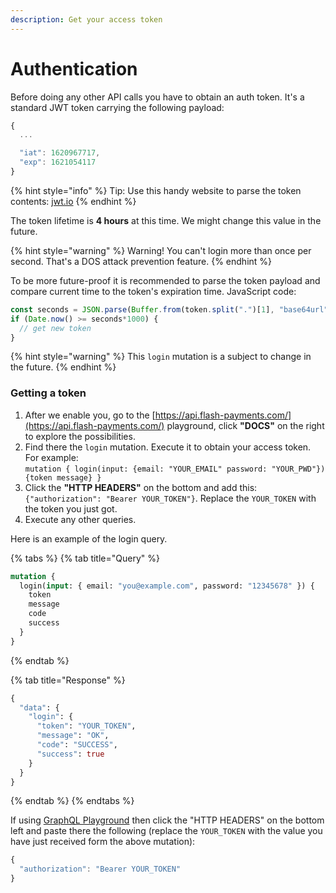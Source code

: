 ```yaml
---
description: Get your access token
---
```


# Authentication

Before doing any other API calls you have to obtain an auth token. It's a standard JWT token carrying the following payload:&#x20;

```javascript
{
  ...

  "iat": 1620967717,
  "exp": 1621054117
}
```

{% hint style="info" %}
Tip: Use this handy website to parse the token contents: [jwt.io](https://jwt.io/)
{% endhint %}

The token lifetime is **4 hours** at this time. We might change this value in the future.

{% hint style="warning" %}
Warning! You can't login more than once per second. That's a DOS attack prevention feature.
{% endhint %}

To be more future-proof it is recommended to parse the token payload and compare current time to the token's expiration time. JavaScript code:

```javascript
const seconds = JSON.parse(Buffer.from(token.split(".")[1], "base64url")).exp;
if (Date.now() >= seconds*1000) {
  // get new token
}
```

{% hint style="warning" %}
This `login` mutation is a subject to change in the future.
{% endhint %}

### Getting a token

1. After we enable you, go to the [https://api.flash-payments.com/](https://api.flash-payments.com/) playground, click **"DOCS"** on the right to explore the possibilities.
2. Find there the `login` mutation. Execute it to obtain your access token. For example:\
   `mutation { login(input: {email: "YOUR_EMAIL" password: "YOUR_PWD"}) {token message} }`
3. Click the **"HTTP HEADERS"** on the bottom and add this: `{"authorization": "Bearer YOUR_TOKEN"}`. Replace the `YOUR_TOKEN` with the token you just got.
4. Execute any other queries.

Here is an example of the login query.

{% tabs %}
{% tab title="Query" %}
```graphql
mutation {
  login(input: { email: "you@example.com", password: "12345678" }) {
    token
    message
    code
    success
  }
}
```
{% endtab %}

{% tab title="Response" %}
```graphql
{
  "data": {
    "login": {
      "token": "YOUR_TOKEN",
      "message": "OK",
      "code": "SUCCESS",
      "success": true
    }
  }
}
```
{% endtab %}
{% endtabs %}

If using [GraphQL Playground](https://api.flash-payments.com/) then click the "HTTP HEADERS" on the bottom left and paste there the following (replace the `YOUR_TOKEN` with the value you have just received form the above mutation):

```javascript
{
  "authorization": "Bearer YOUR_TOKEN"
}
```
